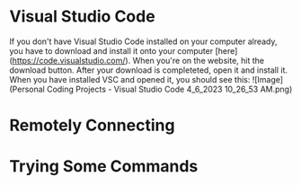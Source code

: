 # **Visual Studio Code**

If you don't have Visual Studio Code installed on your computer already, you have to download and install it onto your computer [here] (https://code.visualstudio.com/). When you're on the website, hit the download button. After your download is completeted, open it and install it. When you have installed VSC and opened it, you should see this: 
![Image](Personal Coding Projects - Visual Studio Code 4_6_2023 10_26_53 AM.png)

# **Remotely Connecting**



# **Trying Some Commands**

